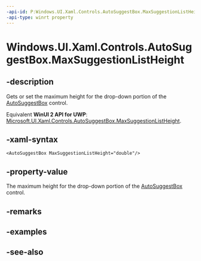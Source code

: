 ```yaml
---
-api-id: P:Windows.UI.Xaml.Controls.AutoSuggestBox.MaxSuggestionListHeight
-api-type: winrt property
---
```


<!-- Property syntax
public double MaxSuggestionListHeight { get;  set; }
-->

# Windows.UI.Xaml.Controls.AutoSuggestBox.MaxSuggestionListHeight

## -description
Gets or set the maximum height for the drop-down portion of the [AutoSuggestBox](autosuggestbox.md) control.

Equivalent **WinUI 2 API for UWP**: [Microsoft.UI.Xaml.Controls.AutoSuggestBox.MaxSuggestionListHeight](/windows/winui/api/microsoft.ui.xaml.controls.autosuggestbox.maxsuggestionlistheight).

## -xaml-syntax
```xaml
<AutoSuggestBox MaxSuggestionListHeight="double"/>
```


## -property-value
The maximum height for the drop-down portion of the [AutoSuggestBox](autosuggestbox.md) control.

## -remarks

## -examples

## -see-also
